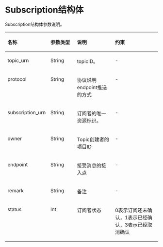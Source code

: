 # Subscription结构体<a name="ZH-CN_TOPIC_0036017313"></a>

Subscription结构体参数说明。

<a name="table43425256195712"></a>
<table><thead align="left"><tr id="row57429145195712"><th class="cellrowborder" valign="top" width="23.147685231476853%" id="mcps1.1.5.1.1"><p id="p21249193195712"><a name="p21249193195712"></a><a name="p21249193195712"></a>名称</p>
</th>
<th class="cellrowborder" valign="top" width="18.12818718128187%" id="mcps1.1.5.1.2"><p id="p43463090195712"><a name="p43463090195712"></a><a name="p43463090195712"></a>参数类型</p>
</th>
<th class="cellrowborder" valign="top" width="26.097390260973903%" id="mcps1.1.5.1.3"><p id="p30849371195712"><a name="p30849371195712"></a><a name="p30849371195712"></a>说明</p>
</th>
<th class="cellrowborder" valign="top" width="32.62673732626737%" id="mcps1.1.5.1.4"><p id="p15771084195712"><a name="p15771084195712"></a><a name="p15771084195712"></a>约束</p>
</th>
</tr>
</thead>
<tbody><tr id="row2389422195712"><td class="cellrowborder" valign="top" width="23.147685231476853%" headers="mcps1.1.5.1.1 "><p id="p59325480195712"><a name="p59325480195712"></a><a name="p59325480195712"></a>topic_urn</p>
</td>
<td class="cellrowborder" valign="top" width="18.12818718128187%" headers="mcps1.1.5.1.2 "><p id="p40634595195712"><a name="p40634595195712"></a><a name="p40634595195712"></a>String</p>
</td>
<td class="cellrowborder" valign="top" width="26.097390260973903%" headers="mcps1.1.5.1.3 "><p id="p3067911195712"><a name="p3067911195712"></a><a name="p3067911195712"></a>topicID。</p>
</td>
<td class="cellrowborder" valign="top" width="32.62673732626737%" headers="mcps1.1.5.1.4 "><p id="p47174202195712"><a name="p47174202195712"></a><a name="p47174202195712"></a>-</p>
</td>
</tr>
<tr id="row21914642195712"><td class="cellrowborder" valign="top" width="23.147685231476853%" headers="mcps1.1.5.1.1 "><p id="p30255586195712"><a name="p30255586195712"></a><a name="p30255586195712"></a>protocol</p>
</td>
<td class="cellrowborder" valign="top" width="18.12818718128187%" headers="mcps1.1.5.1.2 "><p id="p34783382195712"><a name="p34783382195712"></a><a name="p34783382195712"></a>String</p>
</td>
<td class="cellrowborder" valign="top" width="26.097390260973903%" headers="mcps1.1.5.1.3 "><p id="p65990551195712"><a name="p65990551195712"></a><a name="p65990551195712"></a>协议说明endpoint推送的方式</p>
</td>
<td class="cellrowborder" valign="top" width="32.62673732626737%" headers="mcps1.1.5.1.4 "><p id="p43634380195712"><a name="p43634380195712"></a><a name="p43634380195712"></a>-</p>
</td>
</tr>
<tr id="row57165101195712"><td class="cellrowborder" valign="top" width="23.147685231476853%" headers="mcps1.1.5.1.1 "><p id="p66970508195712"><a name="p66970508195712"></a><a name="p66970508195712"></a>subscription_urn</p>
</td>
<td class="cellrowborder" valign="top" width="18.12818718128187%" headers="mcps1.1.5.1.2 "><p id="p55902100195712"><a name="p55902100195712"></a><a name="p55902100195712"></a>String</p>
</td>
<td class="cellrowborder" valign="top" width="26.097390260973903%" headers="mcps1.1.5.1.3 "><p id="p31776236195712"><a name="p31776236195712"></a><a name="p31776236195712"></a>订阅者的唯一资源标识。</p>
</td>
<td class="cellrowborder" valign="top" width="32.62673732626737%" headers="mcps1.1.5.1.4 "><p id="p23738300195712"><a name="p23738300195712"></a><a name="p23738300195712"></a>-</p>
</td>
</tr>
<tr id="row12318113195712"><td class="cellrowborder" valign="top" width="23.147685231476853%" headers="mcps1.1.5.1.1 "><p id="p58243097195712"><a name="p58243097195712"></a><a name="p58243097195712"></a>owner</p>
</td>
<td class="cellrowborder" valign="top" width="18.12818718128187%" headers="mcps1.1.5.1.2 "><p id="p20070430195712"><a name="p20070430195712"></a><a name="p20070430195712"></a>String</p>
</td>
<td class="cellrowborder" valign="top" width="26.097390260973903%" headers="mcps1.1.5.1.3 "><p id="p15092119195712"><a name="p15092119195712"></a><a name="p15092119195712"></a>Topic创建者的项目ID</p>
</td>
<td class="cellrowborder" valign="top" width="32.62673732626737%" headers="mcps1.1.5.1.4 "><p id="p14502125195712"><a name="p14502125195712"></a><a name="p14502125195712"></a>-</p>
</td>
</tr>
<tr id="row63410262195712"><td class="cellrowborder" valign="top" width="23.147685231476853%" headers="mcps1.1.5.1.1 "><p id="p35957569195712"><a name="p35957569195712"></a><a name="p35957569195712"></a>endpoint</p>
</td>
<td class="cellrowborder" valign="top" width="18.12818718128187%" headers="mcps1.1.5.1.2 "><p id="p26881981195712"><a name="p26881981195712"></a><a name="p26881981195712"></a>String</p>
</td>
<td class="cellrowborder" valign="top" width="26.097390260973903%" headers="mcps1.1.5.1.3 "><p id="p29956849195712"><a name="p29956849195712"></a><a name="p29956849195712"></a>接受消息的接入点</p>
</td>
<td class="cellrowborder" valign="top" width="32.62673732626737%" headers="mcps1.1.5.1.4 "><p id="p10585734195712"><a name="p10585734195712"></a><a name="p10585734195712"></a>-</p>
</td>
</tr>
<tr id="row28162748195712"><td class="cellrowborder" valign="top" width="23.147685231476853%" headers="mcps1.1.5.1.1 "><p id="p66590149195712"><a name="p66590149195712"></a><a name="p66590149195712"></a>remark</p>
</td>
<td class="cellrowborder" valign="top" width="18.12818718128187%" headers="mcps1.1.5.1.2 "><p id="p25092994195712"><a name="p25092994195712"></a><a name="p25092994195712"></a>String</p>
</td>
<td class="cellrowborder" valign="top" width="26.097390260973903%" headers="mcps1.1.5.1.3 "><p id="p19266652195712"><a name="p19266652195712"></a><a name="p19266652195712"></a>备注</p>
</td>
<td class="cellrowborder" valign="top" width="32.62673732626737%" headers="mcps1.1.5.1.4 "><p id="p17094970195712"><a name="p17094970195712"></a><a name="p17094970195712"></a>-</p>
</td>
</tr>
<tr id="row19637006195712"><td class="cellrowborder" valign="top" width="23.147685231476853%" headers="mcps1.1.5.1.1 "><p id="p47093678195712"><a name="p47093678195712"></a><a name="p47093678195712"></a>status</p>
</td>
<td class="cellrowborder" valign="top" width="18.12818718128187%" headers="mcps1.1.5.1.2 "><p id="p56491591195712"><a name="p56491591195712"></a><a name="p56491591195712"></a>Int</p>
</td>
<td class="cellrowborder" valign="top" width="26.097390260973903%" headers="mcps1.1.5.1.3 "><p id="p12416128195712"><a name="p12416128195712"></a><a name="p12416128195712"></a>订阅者状态</p>
</td>
<td class="cellrowborder" valign="top" width="32.62673732626737%" headers="mcps1.1.5.1.4 "><p id="p66182273195712"><a name="p66182273195712"></a><a name="p66182273195712"></a>0表示订阅还未确认，1表示已经确认，3表示已经取消确认</p>
</td>
</tr>
</tbody>
</table>

